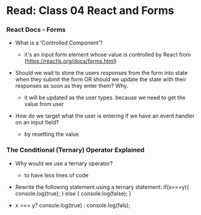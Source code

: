 # Read: Class 04 React and Forms

### React Docs - Forms

- What is a ‘Controlled Component’?
	- it's an input form element whose value is controlled by React
		from (https://reactjs.org/docs/forms.html)
- Should we wait to store the users responses from the form into state when they submit the form OR should we update the state with their responses as soon as they enter them? Why.
	- it will be updated as the user types. because we need to get the value from user

- How do we target what the user is entering if we have an event handler on an input field?
	- by resetting the value

### The Conditional (Ternary) Operator Explained

- Why would we use a ternary operator?
	- to have less lines of code

- Rewrite the following statement using a ternary statement:
  if(x===y){
 console.log(true);
  } else {
 console.log(false);
  }

- x === y? console.log(true) : console.log(fals);